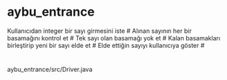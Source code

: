 # aybu_entrance

Kullanıcıdan integer bir sayı girmesini iste #
Alınan sayının her bir basamağını kontrol et #
Tek sayı olan basamağı yok et #
Kalan basamakları birleştirip yeni bir sayı elde et #
Elde ettiğin sayıyı kullanıcıya göster #
#
aybu_entrance/src/Driver.java
